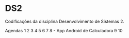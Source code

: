 # DS2
Codificações da disciplina Desenvolvimento de Sistemas 2.

Agendas
1
2
3
4
5
6
7
8 - App Android de Calculadora 
9
10
